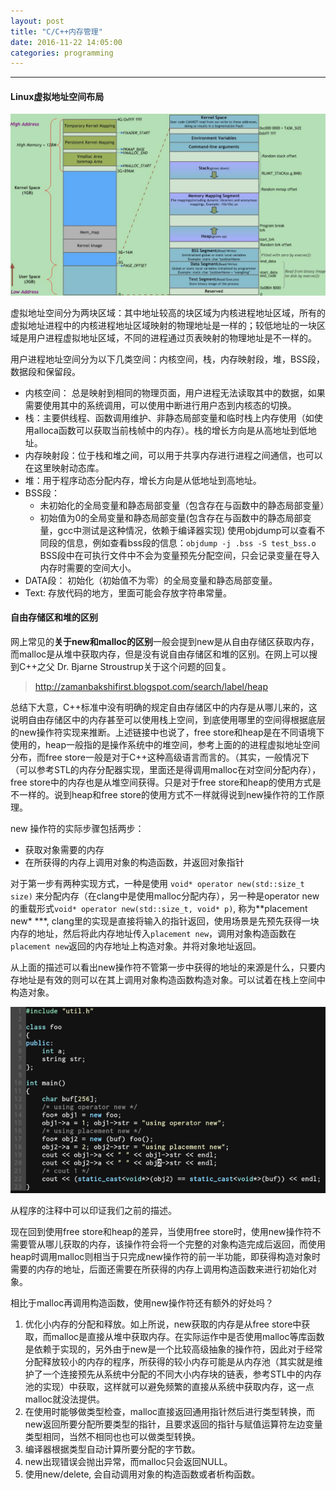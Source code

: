 ```yaml
---
layout: post
title: "C/C++内存管理"
date: 2016-11-22 14:05:00
categories: programming
---
```


- - -

#### Linux虚拟地址空间布局

<center><img  src="/assets/images/memory-layout.jpg" style="width: 700px;" /></center>

虚拟地址空间分为两块区域：其中地址较高的块区域为内核进程地址区域，所有的虚拟地址进程中的内核进程地址区域映射的物理地址是一样的；较低地址的一块区域是用户进程虚拟地址区域，不同的进程通过页表映射的物理地址是不一样的。


用户进程地址空间分为以下几类空间：内核空间，栈，内存映射段，堆，BSS段，数据段和保留段。
- 内核空间： 总是映射到相同的物理页面，用户进程无法读取其中的数据，如果需要使用其中的系统调用，可以使用中断进行用户态到内核态的切换。
- 栈：主要供线程、函数调用维护、非静态局部变量和临时栈上内存使用（如使用alloca函数可以获取当前栈帧中的内存）。栈的增长方向是从高地址到低地址。
- 内存映射段：位于栈和堆之间，可以用于共享内存进行进程之间通信，也可以在这里映射动态库。
- 堆：用于程序动态分配内存，增长方向是从低地址到高地址。
- BSS段：
    - 未初始化的全局变量和静态局部变量（包含存在与函数中的静态局部变量）
    - 初始值为0的全局变量和静态局部变量(包含存在与函数中的静态局部变量，gcc中测试是这种情况，依赖于编译器实现)
使用objdump可以查看不同段的信息，例如查看bss段的信息：`objdump -j .bss -S test_bss.o`
BSS段中在可执行文件中不会为变量预先分配空间，只会记录变量在导入内存时需要的空间大小。
- DATA段： 初始化（初始值不为零）的全局变量和静态局部变量。
- Text: 存放代码的地方，里面可能会存放字符串常量。


#### 自由存储区和堆的区别

网上常见的**关于new和malloc的区别**一般会提到new是从自由存储区获取内存，而malloc是从堆中获取内存，但是没有说自由存储区和堆的区别。在网上可以搜到C++之父 Dr. Bjarne Stroustrup关于这个问题的回复。

> http://zamanbakshifirst.blogspot.com/search/label/heap

总结下大意，C\++标准中没有明确的规定自由存储区中的内存是从哪儿来的，这说明自由存储区中的内存甚至可以使用栈上空间，到底使用哪里的空间得根据底层的new操作符实现来推断。上述链接中也说了，free store和heap是在不同语境下使用的，heap一般指的是操作系统中的堆空间，参考上面的的进程虚拟地址空间分布，而free store一般是对于C\++这种高级语言而言的。（其实，一般情况下（可以参考STL的内存分配器实现，里面还是得调用malloc在对空间分配内存），free store中的内存也是从堆空间获得。只是对于free store和heap的使用方式是不一样的。说到heap和free store的使用方式不一样就得说到new操作符的工作原理。

new 操作符的实际步骤包括两步：
- 获取对象需要的内存
- 在所获得的内存上调用对象的构造函数，并返回对象指针

对于第一步有两种实现方式，一种是使用 `void* operator new(std::size_t size)` 来分配内存（在clang中是使用malloc分配内存），另一种是operator new的重载形式`void* operator new(std::size_t, void* p)`, 称为**placement   new* ***, clang里的实现是直接将输入的指针返回，使用场景是先预先获得一块内存的地址，然后将此内存地址传入`placement new`，调用对象构造函数在`placement new`返回的内存地址上构造对象。并将对象地址返回。

从上面的描述可以看出new操作符不管第一步中获得的地址的来源是什么，只要内存地址是有效的则可以在其上调用对象构造函数构造对象。可以试着在栈上空间中构造对象。

<center><img  src="/assets/images/C++_memory01.png" style="width: 700px;" /></center>

从程序的注释中可以印证我们之前的描述。

现在回到使用free store和heap的差异，当使用free store时，使用new操作符不需要管从哪儿获取的内存，该操作符会将一个完整的对象构造完成后返回，而使用heap时调用malloc则相当于只完成new操作符的前一半功能，即获得构造对象时需要的内存的地址，后面还需要在所获得的内存上调用构造函数来进行初始化对象。

相比于malloc再调用构造函数，使用new操作符还有额外的好处吗？
1. 优化小内存的分配和释放。如上所说，new获取的内存是从free store中获取，而malloc是直接从堆中获取内存。在实际运作中是否使用malloc等库函数是依赖于实现的，另外由于new是一个比较高级抽象的操作符，因此对于经常分配释放较小的内存的程序，所获得的较小内存可能是从内存池（其实就是维护了一个连接预先从系统中分配的不同大小内存块的链表，参考STL中的内存池的实现）中获取，这样就可以避免频繁的直接从系统中获取内存，这一点malloc就没法提供。
2. 在使用时能够做类型检查，malloc直接返回通用指针然后进行类型转换，而new返回所要分配所要类型的指针，且要求返回的指针与赋值运算符左边变量类型相同，当然不相同也也可以做类型转换。
3. 编译器根据类型自动计算所要分配的字节数。
4. new出现错误会抛出异常，而malloc只会返回NULL。
5. 使用new/delete, 会自动调用对象的构造函数或者析构函数。
